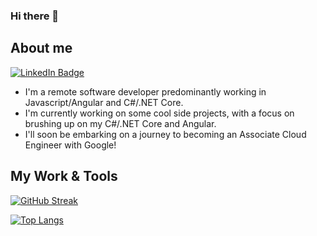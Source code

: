 ### Hi there 👋

## About me

<div id="badges">
  <a href="https://www.linkedin.com/in/michaelgeorgehudson/">
    <img src="https://img.shields.io/badge/LinkedIn-blue?style=for-the-badge&logo=linkedin&logoColor=white" alt="LinkedIn Badge"/>
  </a>
</div>
  
- I'm a remote software developer predominantly working in Javascript/Angular and C#/.NET Core.
- I'm currently working on some cool side projects, with a focus on brushing up on my C#/.NET Core and Angular. 
- I'll soon be embarking on a journey to becoming an Associate Cloud Engineer with Google!

## My Work & Tools

[![GitHub Streak](http://github-readme-streak-stats.herokuapp.com?user=mikehudson19&theme=dark&background=000000)](https://git.io/streak-stats)

[![Top Langs](https://github-readme-stats.vercel.app/api/top-langs/?username=mikehudson19&layout=compact&theme=vision-friendly-dark)](https://github.com/anuraghazra/github-readme-stats)
